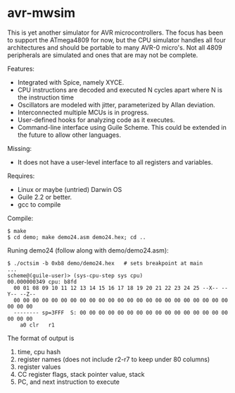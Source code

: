# avr-mwsim

This is yet another simulator for AVR microcontrollers.   The focus has
been to support the ATmega4809 for now, but the CPU simulator handles all
four architectures and should be portable to many AVR-0 micro's.  Not all
4809 peripherals are simulated and ones that are may not be complete.

Features:
* Integrated with Spice, namely XYCE.
* CPU instructions are decoded and executed N cycles apart where N is the instruction time
* Oscillators are modeled with jitter, parameterized by Allan deviation.
* Interconnected multiple MCUs is in progress.
* User-defined hooks for analyzing code as it executes.
* Command-line interface using Guile Scheme.  This could be extended in the future to allow other languages.

Missing:
* It does not have a user-level interface to all registers and variables.

Requires:
* Linux or maybe (untried) Darwin OS
* Guile 2.2 or better.
* gcc to compile

Compile:
```
$ make
$ cd demo; make demo24.asm demo24.hex; cd ..
```

Runing demo24 (follow along with demo/demo24.asm):
```
$ ./octsim -b 0xb8 demo/demo24.hex   # sets breakpoint at main
...
scheme@(guile-user)> (sys-cpu-step sys cpu)
00.000000349 cpu: b8fd
  00 01 08 09 10 11 12 13 14 15 16 17 18 19 20 21 22 23 24 25 --X-- --Y-- --Z--
  00 00 00 00 00 00 00 00 00 00 00 00 00 00 00 00 00 00 00 00 00 00 00 00 00 00
  -------- sp=3FFF  S: 00 00 00 00 00 00 00 00 00 00 00 00 00 00 00 00 00 00 00
    a0 clr   r1
```

The format of output is
1. time, cpu hash
2. register names (does not include r2-r7 to keep under 80 columns)
3. register values
4. CC register flags, stack pointer value, stack
5. PC, and next instruction to execute



